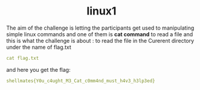 <h1 align='center'>linux1</h1>

<p> The aim of the challenge is letting the participants get used to manipulating simple linux commands and one of them is <b>cat command</b> to read a file 
and this is what the challenge is about : to read the file in the Curerent directory under the name of flag.txt</p>

```yaml
cat flag.txt
```

<p>and here you get the flag: </p>

```yaml
shellmates{Y0u_c4ught_M3_Cat_c0mm4nd_must_h4v3_h3lp3ed}
```
